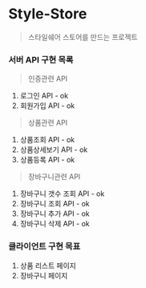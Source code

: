 # Style-Store
> 스타일쉐어 스토어를 만드는 프로젝트



### 서버 API 구현 목록

> 인증관련 API
1. 로그인 API - ok
2. 회원가입 API - ok



> 상품관련 API
1. 상품조회 API - ok
2. 상품상세보기 API - ok
3. 상품등록 API - ok



> 장바구니관련 API
1. 장바구니 갯수 조회 API - ok
2. 장바구니 조회 API - ok
3. 장바구니 추가 API - ok
4. 장바구니 삭제 API - ok



### 클라이언트 구현 목표

1. 상품 리스트 페이지
2. 장바구니 페이지